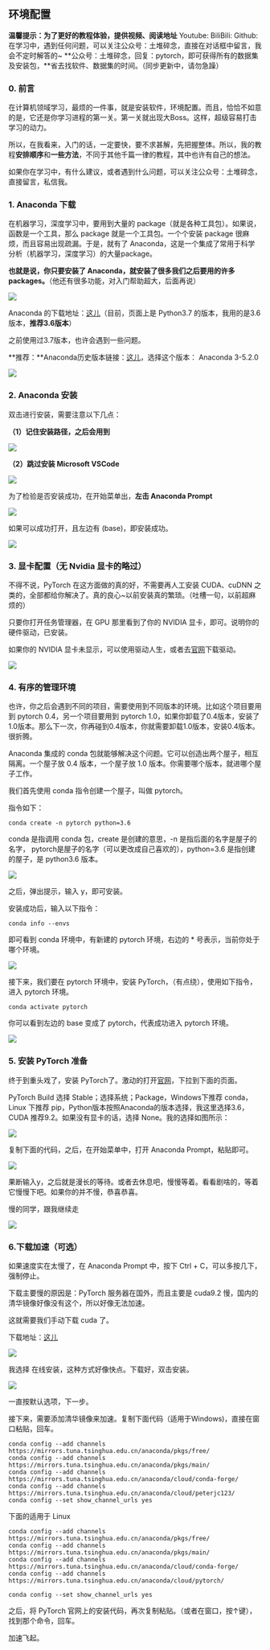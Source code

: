 ## 环境配置

**温馨提示：为了更好的教程体验，提供视频、阅读地址**
Youtube:
BiliBili:
Github: 
在学习中，遇到任何问题，可以关注公众号：土堆碎念，直接在对话框中留言，我会不定时解答的~
**公众号：土堆碎念，回复：pytorch，即可获得所有的数据集及安装包，**省去找软件、数据集的时间。（同步更新中，请勿急躁）

### 0. 前言

在计算机领域学习，最烦的一件事，就是安装软件，环境配置。而且，恰恰不如意的是，它还是你学习进程的第一关。第一关就出现大Boss。这样，超级容易打击学习的动力。

所以，在我看来，入门的话，一定要快，要不求甚解，先把握整体。所以，我的教程**安排顺序**和**一些方法**，不同于其他千篇一律的教程，其中也许有自己的想法。

如果你在学习中，有什么建议，或者遇到什么问题，可以关注公众号：土堆碎念，直接留言，私信我。

### 1. Anaconda 下载

在机器学习，深度学习中，要用到大量的 package（就是各种工具包）。如果说，函数是一个工具，那么 package 就是一个工具包。一个个安装 package 很麻烦，而且容易出现疏漏。于是，就有了 Anaconda，这是一个集成了常用于科学分析（机器学习，深度学习）的大量package。

**也就是说，你只要安装了 Anaconda，就安装了很多我们之后要用的许多packages。**（他还有很多功能，对入门帮助超大，后面再说）

![](https://pic.superbed.cn/item/5dbac559bd461d945a86663a.png)

Anaconda 的下载地址：[这儿]( https://www.anaconda.com/distribution/ )（目前，页面上是 Python3.7 的版本，我用的是3.6版本，**推荐3.6版本**）

之前使用过3.7版本，也许会遇到一些问题。

**推荐：**Anaconda历史版本链接：[这儿]( https://repo.continuum.io/archive/ )，选择这个版本： Anaconda 3-5.2.0

![](https://pic.superbed.cn/item/5dbac43cbd461d945a86368a.png)

### 2. Anaconda 安装

双击进行安装，需要注意以下几点：

**（1）记住安装路径，之后会用到**

![](https://pic.superbed.cn/item/5dbac5cebd461d945a86794f.png)



**（2）跳过安装 Microsoft VSCode**

![](https://pic.superbed.cn/item/5dbac679bd461d945a868bad.png)

为了检验是否安装成功，在开始菜单出，**左击 Anaconda Prompt**

![](https://pic.superbed.cn/item/5dbac6c4bd461d945a8693d1.png)

如果可以成功打开，且左边有 (base)，即安装成功。

![](https://pic.superbed.cn/item/5dbac72ebd461d945a869f93.png)

### 3. 显卡配置（无 Nvidia 显卡的略过）

不得不说，PyTorch 在这方面做的真的好，不需要再人工安装 CUDA、cuDNN 之类的，全部都给你解决了。真的良心~以前安装真的繁琐。（吐槽一句，以前超麻烦的）

只要你打开任务管理器，在 GPU 那里看到了你的 NVIDIA 显卡，即可。说明你的硬件驱动，已安装。

如果你的 NVIDIA 显卡未显示，可以使用驱动人生，或者去[官网](  https://www.nvidia.cn/Download/index.aspx?lang=cn  )下载驱动。

![](https://pic.superbed.cn/item/5dbac97dbd461d945a86c899.png)

### 4. 有序的管理环境

也许，你之后会遇到不同的项目，需要使用到不同版本的环境。比如这个项目要用到 pytorch 0.4，另一个项目要用到 pytorch 1.0，如果你卸载了0.4版本，安装了1.0版本。那么下一次，你再碰到0.4版本，你就需要卸载1.0版本，安装0.4版本。很折腾。

Anaconda 集成的 conda 包就能够解决这个问题。它可以创造出两个屋子，相互隔离。一个屋子放 0.4 版本，一个屋子放 1.0 版本。你需要哪个版本，就进哪个屋子工作。

我们首先使用 conda 指令创建一个屋子，叫做 pytorch。

指令如下：

```
conda create -n pytorch python=3.6
```
conda 是指调用 conda 包，create 是创建的意思，-n 是指后面的名字是屋子的名字， pytorch是屋子的名字（可以更改成自己喜欢的），python=3.6 是指创建的屋子，是 python3.6 版本。

![](https://pic.superbed.cn/item/5dbacec6bd461d945a87395f.png)

之后，弹出提示，输入 y，即可安装。

安装成功后，输入以下指令：

```
conda info --envs
```

即可看到 conda 环境中，有新建的 pytorch 环境，右边的 * 号表示，当前你处于哪个环境。

![](https://pic.superbed.cn/item/5dbad001bd461d945a87470c.png)

接下来，我们要在 pytorch 环境中，安装 PyTorch，（有点绕），使用如下指令，进入 pytorch 环境。

```
conda activate pytorch
```

你可以看到左边的 base 变成了 pytorch，代表成功进入 pytorch 环境。

![](https://pic.superbed.cn/item/5dbad08ebd461d945a874e96.png)

### 5. 安装 PyTorch 准备

终于到重头戏了，安装 PyTorch了。激动的打开[官网]( https://pytorch.org/ )，下拉到下面的页面。

PyTorch Build 选择 Stable；选择系统；Package，Windows下推荐 conda，Linux 下推荐 pip，Python版本按照Anaconda的版本选择，我这里选择3.6，CUDA 推荐9.2。如果没有显卡的话，选择 None。我的选择如图所示：

![](https://pic.superbed.cn/item/5dbacbfabd461d945a86e9cb.png)

复制下面的代码，之后，在开始菜单中，打开 Anaconda Prompt，粘贴即可。

![](https://pic.superbed.cn/item/5dbad0d2bd461d945a875203.png)

果断输入y，之后就是漫长的等待。或者去休息吧，慢慢等着。看看剧啥的，等着它慢慢下吧。如果你的并不慢，恭喜恭喜。

慢的同学，跟我继续走

![](https://pic.superbed.cn/item/5dbad416bd461d945a8782f9.png)

### 6.下载加速（可选）

如果速度实在太慢了，在 Anaconda Prompt 中，按下 Ctrl + C，可以多按几下，强制停止。

下载主要慢的原因是：PyTorch 服务器在国外，而且主要是 cuda9.2 慢，国内的清华镜像好像没有这个，所以好像无法加速。

这就需要我们手动下载 cuda 了。

下载地址：[这儿]( https://developer.nvidia.com/cuda-toolkit-archive )

![](https://pic.superbed.cn/item/5dbad6fcbd461d945a87a9e7.png)

我选择 在线安装，这种方式好像快点。下载好，双击安装。

![](https://pic.superbed.cn/item/5dbad7f2bd461d945a87b880.png)

一直按默认选项，下一步。

接下来，需要添加清华镜像来加速。复制下面代码（适用于Windows)，直接在窗口粘贴，回车。

```
conda config --add channels https://mirrors.tuna.tsinghua.edu.cn/anaconda/pkgs/free/
conda config --add channels https://mirrors.tuna.tsinghua.edu.cn/anaconda/pkgs/main/
conda config --add channels https://mirrors.tuna.tsinghua.edu.cn/anaconda/cloud/conda-forge/
conda config --add channels https://mirrors.tuna.tsinghua.edu.cn/anaconda/cloud/peterjc123/
conda config --set show_channel_urls yes
```

下面的适用于 Linux

```
conda config --add channels https://mirrors.tuna.tsinghua.edu.cn/anaconda/pkgs/free/
conda config --add channels https://mirrors.tuna.tsinghua.edu.cn/anaconda/pkgs/main/
conda config --add channels https://mirrors.tuna.tsinghua.edu.cn/anaconda/cloud/conda-forge/
conda config --add channels https://mirrors.tuna.tsinghua.edu.cn/anaconda/cloud/pytorch/

conda config --set show_channel_urls yes
```

之后，将 PyTorch 官网上的安装代码，再次复制粘贴。（或者在窗口，按↑键），找到那个命令，回车。

加速飞起。

